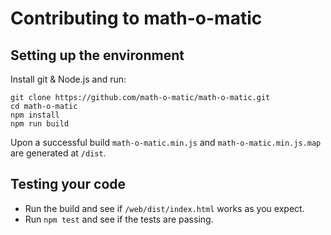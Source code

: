 # Contributing to math-o-matic

## Setting up the environment

Install git & Node.js and run:

```shell
git clone https://github.com/math-o-matic/math-o-matic.git
cd math-o-matic
npm install
npm run build
```

Upon a successful build `math-o-matic.min.js` and `math-o-matic.min.js.map` are generated at `/dist`.

## Testing your code

* Run the build and see if `/web/dist/index.html` works as you expect.
* Run `npm test` and see if the tests are passing.
